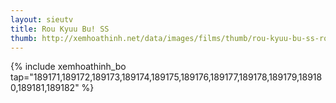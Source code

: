 ```yaml
---
layout: sieutv
title: Rou Kyuu Bu! SS
thumb: http://xemhoathinh.net/data/images/films/thumb/rou-kyuu-bu-ss-rou-kyuu-bu-ss-2013.jpg
---
```

{% include xemhoathinh_bo tap="189171,189172,189173,189174,189175,189176,189177,189178,189179,189180,189181,189182" %} 
